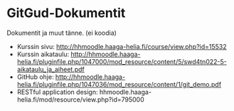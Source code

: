 # GitGud-Dokumentit
Dokumentit ja muut tänne. (ei koodia)

- Kurssin sivu: http://hhmoodle.haaga-helia.fi/course/view.php?id=15532
- Kurssin aikataulu: http://hhmoodle.haaga-helia.fi/pluginfile.php/1047000/mod_resource/content/5/swd4tn022-5-aikataulu_ja_aiheet.pdf
- GitHub ohje: http://hhmoodle.haaga-helia.fi/pluginfile.php/1047036/mod_resource/content/1/git_demo.pdf
- RESTful application design: hhmoodle.haaga-helia.fi/mod/resource/view.php?id=795000
